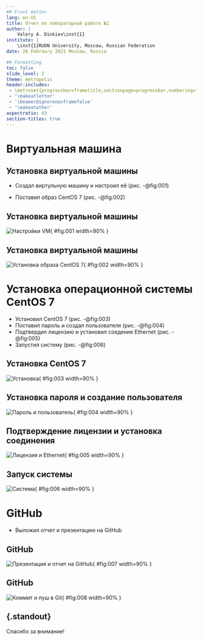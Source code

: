 ```yaml
---
## Front matter
lang: en-US
title: Отчет по лабораторной работе №1
author: |
	Valery A. Dinkiev\inst{1}
institute: |
	\inst{1}RUDN University, Moscow, Russian Federation
date: 26 Febraury 2021 Moscow, Russia

## Formatting
toc: false
slide_level: 2
theme: metropolis
header-includes: 
 - \metroset{progressbar=frametitle,sectionpage=progressbar,numbering=fraction}
 - '\makeatletter'
 - '\beamer@ignorenonframefalse'
 - '\makeatother'
aspectratio: 43
section-titles: true
---
```


# Виртуальная машина

## Установка виртуальной машины

- Создал виртульную машину и настроил её (рис. -@fig:001)

- Поставил образ CentOS 7 (рис. -@fig:002)

## Установка виртуальной машины

![Настройки VM](image/1.png){ #fig:001 width=90% }

## Установка виртуальной машины

![Установка образа CentOS 7](image/0.png){ #fig:002 width=90% }

# Установка операционной системы CentOS 7 

- Установил CentOS 7 (рис. -@fig:003)
- Поставил пароль и создал пользователя (рис. -@fig:004)
- Подтвердил лицензию и установил соедение Ethernet (рис. -@fig:005)
- Запустил систему (рис. -@fig:006)

## Установка CentOS 7 

![Установка](image/5.png){ #fig:003 width=90% }

## Установка пароля и создание пользователя

![Пароль и пользователь](image/2.png){ #fig:004 width=90% }

## Подтверждение лицензии и установка соединения

![Лицензия и Ethernet](image/3.png){ #fig:005 width=90% }

## Запуск системы

![Система](image/4.png){ #fig:006 width=90% }

# GitHub

- Выложил отчет и презентацию на GitHub

## GitHub

![Презентация и отчет на GitHub](image/6.png){ #fig:007 width=90% }

## GitHub

![Коммит и пуш в Git](image/7.png){ #fig:008 width=90% }

## {.standout}

Спасибо за внимание!
